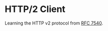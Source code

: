 # HTTP/2 Client

Learning the HTTP v2 protocol from [RFC 7540](https://httpwg.org/specs/rfc7540.html).
